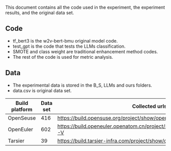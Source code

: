 This document contains all the code used in the experiment, the experiment results, and the original data set.

## Code
+ tf_bert3 is the w2v-bert-bmu original model code.
+ test_gpt is the code that tests the LLMs classification.
+ SMOTE and class weight are traditional enhancement method codes.
+ The rest of the code is used for metric analysis.

## Data
+ The experimental data is stored in the B_S, LLMs and ours folders.
+ data.csv is original data set.


| Build platform | Data set | Collected urls                                               |
| -------------- | -------- | ------------------------------------------------------------ |
| OpenSeuse      | 416      | https://build.opensuse.org/project/show/openSUSE:Factory:RISCV |
| OpenEuler      | 602      | https://build.openeuler.openatom.cn/project/show/openEuler:Mainline:RISC-V |
| Tarsier        | 39       | https://build.tarsier-infra.com/project/show/openEuler:23.03 |



